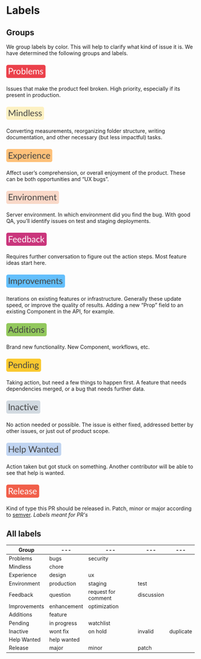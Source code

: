 # Labels

## Groups

We group labels by color. This will help to clarify what kind of issue it is. We have determined the following groups and labels.

<h3>
  <img height="35px" src="labels/problems.png" alt="Problems">
</h3>

Issues that make the product feel broken. High priority, especially if its present in production.

<h3>
  <img height="35px" src="labels/mindless.png" alt="Mindless">
</h3>

Converting measurements, reorganizing folder structure, writing documentation, and other necessary (but less impactful) tasks.

<h3>
  <img height="35px" src="labels/experience.png" alt="Experience">
</h3>

Affect user’s comprehension, or overall enjoyment of the product. These can be both opportunities and “UX bugs”.

<h3>
  <img height="35px" src="labels/environment.png" alt="Environment">
</h3>

Server environment. In which environment did you find the bug. With good QA, you’ll identify issues on test and staging deployments.

<h3>
  <img height="35px" src="labels/feedback.png" alt="Feedback">
</h3>

Requires further conversation to figure out the action steps. Most feature ideas start here.

<h3>
  <img height="35px" src="labels/improvements.png" alt="Improvements">
</h3>

Iterations on existing features or infrastructure. Generally these update speed, or improve the quality of results. Adding a new “Prop” field to an existing Component in the API, for example.

<h3>
  <img height="35px" src="labels/additions.png" alt="Additions">
</h3>

Brand new functionality. New Component, workflows, etc.

<h3>
  <img height="35px" src="labels/pending.png" alt="Pending">
</h3>

Taking action, but need a few things to happen first. A feature that needs dependencies merged, or a bug that needs further data.

<h3>
  <img height="35px" src="labels/inactive.png" alt="Inactive">
</h3>

No action needed or possible. The issue is either fixed, addressed better by other issues, or just out of product scope.

<h3>
  <img height="35px" src="labels/help-wanted.png" alt="Help Wanted">
</h3>

Action taken but got stuck on something. Another contributor will be able to see that help is wanted.

<h3>
  <img height="35px" src="labels/release.png" alt="Release">
</h3>

Kind of type this PR should be released in. Patch, minor or major according to [semver](http://semver.org/). *Labels meant for PR's*

## All labels

Group | --- | --- | --- | ---
--- | --- | --- | --- | ---
Problems | bugs | security
Mindless | chore |
Experience | design | ux
Environment | production | staging | test
Feedback | question | request for comment | discussion
Improvements | enhancement | optimization
Additions | feature
Pending | in progress | watchlist
Inactive | wont fix | on hold | invalid | duplicate
Help Wanted | help wanted
Release | major | minor | patch
